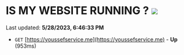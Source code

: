# IS MY WEBSITE RUNNING ? [![](https://img.shields.io/static/v1?label=Sponsor&message=%E2%9D%A4&logo=GitHub&color=%23fe8e86)](https://github.com/sponsors/<username>)

Last updated: **5/28/2023, 6:46:33 PM**

- `GET` [https://youssefservice.me](https://youssefservice.me) - **Up** (953ms)

